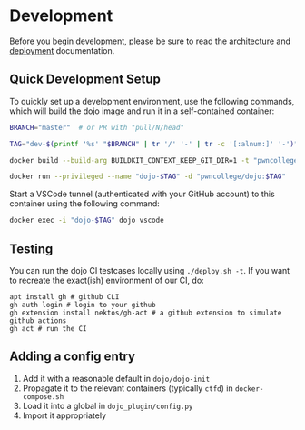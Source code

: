 # Development

Before you begin development, please be sure to read the [architecture](./architecture.md) and [deployment](./deployment.md) documentation.

## Quick Development Setup

To quickly set up a development environment, use the following commands, which will build the dojo image and run it in a self-contained container:

```sh
BRANCH="master"  # or PR with "pull/N/head"

TAG="dev-$(printf '%s' "$BRANCH" | tr '/' '-' | tr -c '[:alnum:]' '-')"

docker build --build-arg BUILDKIT_CONTEXT_KEEP_GIT_DIR=1 -t "pwncollege/dojo:$TAG" "https://github.com/pwncollege/dojo.git#$BRANCH"

docker run --privileged --name "dojo-$TAG" -d "pwncollege/dojo:$TAG"
```

Start a VSCode tunnel (authenticated with your GitHub account) to this container using the following command:

```sh
docker exec -i "dojo-$TAG" dojo vscode
```

## Testing

You can run the dojo CI testcases locally using `./deploy.sh -t`.
If you want to recreate the exact(ish) environment of our CI, do:

```console
apt install gh # github CLI
gh auth login # login to your github
gh extension install nektos/gh-act # a github extension to simulate github actions
gh act # run the CI
```

## Adding a config entry

1. Add it with a reasonable default in `dojo/dojo-init`
2. Propagate it to the relevant containers (typically `ctfd`) in `docker-compose.sh`
3. Load it into a global in `dojo_plugin/config.py`
4. Import it appropriately
